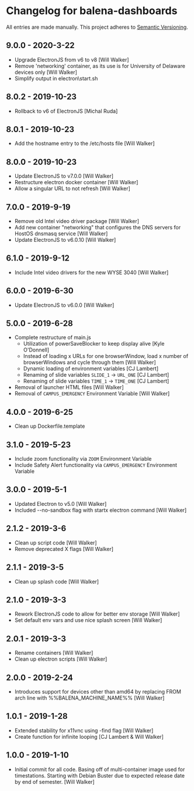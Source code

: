 # Changelog for balena-dashboards

All entries are made manually. This project adheres to [Semantic Versioning](http://semver.org/).

## 9.0.0 - 2020-3-22
- Upgrade ElectronJS from v6 to v8 [Will Walker]
- Remove 'networking' container, as its use is for University of Delaware devices only [Will Walker]
- Simplify output in electron\start.sh

## 8.0.2 - 2019-10-23
- Rollback to v6 of ElectronJS [Michal Ruda]

## 8.0.1 - 2019-10-23
- Add the hostname entry to the /etc/hosts file [Will Walker]

## 8.0.0 - 2019-10-23
- Update ElectronJS to v7.0.0 [Will Walker]
- Restructure electron docker container [Will Walker]
- Allow a singular URL to not refresh [Will Walker]

## 7.0.0 - 2019-9-19
- Remove old Intel video driver package [Will Walker]
- Add new container "networking" that configures the DNS servers for HostOS dnsmasq service [Will Walker]
- Update ElectronJS to v6.0.10 [Will Walker]

## 6.1.0 - 2019-9-12
- Include Intel video drivers for the new WYSE 3040 [Will Walker]

## 6.0.0 - 2019-6-30
- Update ElectronJS to v6.0.0 [Will Walker]

## 5.0.0 - 2019-6-28
- Complete restructure of main.js
    - Utilization of powerSaveBlocker to keep display alive [Kyle O'Donnell]
    - Instead of loading x URLs for one browserWindow, load x number of browserWindows and cycle through them [Will Walker]
    - Dynamic loading of environment variables [CJ Lambert]
    - Renaming of slide variables `SLIDE_1` -> `URL_ONE` [CJ Lambert]
    - Renaming of slide variables `TIME_1` -> `TIME_ONE` [CJ Lambert]
- Removal of launcher HTML files [Will Walker]
- Removal of `CAMPUS_EMERGENCY` Environment Variable [Will Walker]

## 4.0.0 - 2019-6-25
- Clean up Dockerfile.template

## 3.1.0 - 2019-5-23
- Include zoom functionality via `ZOOM` Environment Variable
- Include Safety Alert functionality via `CAMPUS_EMERGENCY` Environment Variable

## 3.0.0 - 2019-5-1
- Updated Electron to v5.0 [Will Walker]
- Included --no-sandbox flag with startx electron command [Will Walker]

## 2.1.2 - 2019-3-6

- Clean up script code [Will Walker]
- Remove deprecated X flags [Will Walker]

## 2.1.1 - 2019-3-5

- Clean up splash code [Will Walker]

## 2.1.0 - 2019-3-3

- Rework ElectronJS code to allow for better env storage [Will Walker]
- Set default env vars and use nice splash screen [Will Walker]

## 2.0.1 - 2019-3-3

- Rename containers [Will Walker]
- Clean up electron scripts [Will Walker]

## 2.0.0 - 2019-2-24

- Introduces support for devices other than amd64 by replacing FROM
  arch line with %%BALENA_MACHINE_NAME%% [Will Walker]

## 1.0.1 - 2019-1-28

- Extended stability for x11vnc using -find flag [Will Walker]
- Create function for infinite looping [CJ Lambert & Will Walker]

## 1.0.0 - 2019-1-10

- Initial commit for all code. Basing off of multi-container image used for
  timestations. Starting with Debian Buster due to expected release date by
  end of semester. [Will Walker]
